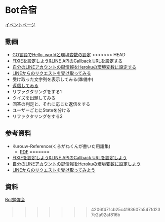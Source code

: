 # Bot合宿

[イベントページ](https://www.facebook.com/events/623596797795160)

## 動画
- [GO言語でHello, worldと環境変数の設定](https://www.youtube.com/watch?v=ME481U3ZH_8)
<<<<<<< HEAD
- [FIXIEを設定しよう&LINE APIのCallback URLを設定する](https://youtu.be/Durepw6nXF8)
- [自分のLINEアカウントの鍵情報をHerokuの環境変数に設定する](https://youtu.be/RIh-m7QBoeM)
- [LINEからのリクエストを受け取ってみる](https://youtu.be/T379mEWL-9Y)
- 受け取った文字列を表示してみる(準備中)
- [返信してみる](https://youtu.be/ENQbSBIqpLo)
- リファクタリングをする1
- クイズを出題してみる
- 回答の判定と、それに応じた返信をする
- ユーザーごとにStateを分ける
- リファクタリングをする2

## 参考資料
- Kurouw-Reference(くろがねくんが書いた用語集)
  - [PDF](https://github.com/acomagu/1607-bot-workshop/blob/master/dist/Bot%E5%8B%89%E5%BC%B7%E4%BC%9A.pdf)
=======
- [FIXIEを設定しよう&LINE APIのCallback URLを設定しよう](https://youtu.be/Durepw6nXF8)
- [自分のLINEアカウントの鍵情報をHerokuの環境変数に設定しよう](https://youtu.be/RIh-m7QBoeM)
- [LINEからのリクエストを受け取ってみよう](https://youtu.be/T379mEWL-9Y)

## 資料
[Bot勉強会](http://qiita.com/kurouw/private/3939032b3aae867f4ff0)
>>>>>>> 4206f471cb25c4193607a547fd237e2a92af816b
